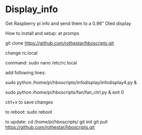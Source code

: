 # Display_info
Get Raspberry pi info and send them to a 0.96" Oled display


How to install and setup:
at promps

git clone https://github.com/rothestar/hboscripts.git


change rc.local

command:
sudo nano /etc/rc.local

add following lines:

sudo python /home/pi/hboscripts/infodisplay/infodisplay4.py &

sudo python /home/pi/hboscripts/fan/fan_ctrl.py &
exit 0

ctrl+x to save changes

to reboot:
sudo reboot


to update:
cd /home/pi/hboscripts/
git init
git pull https://github.com/rothestar/hboscripts.git

